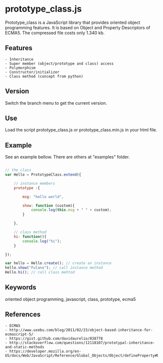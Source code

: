 # prototype_class.js

Prototype_class is a JavaScript library that provides oriented object programming features.
It is based on Object and Property Descriptors of ECMA5. The compressed file costs only 1.340 kb.

## Features

    - Inheritance
    - Super member (object/prototype and class) access
    - Polymorphism
    - Constructor/initializer
    - Class method (concept from python)

## Version

Switch the branch menu to get the current version.

## Use

Load the script prototype_class.js or prototype_class.min.js in your html file.

## Example

See an example bellow. There are others at "examples" folder.

```js

// the class
var Hello = PrototypeClass.extend({

    // instance members
    prototype :{

        msg: "hello world",

        show: function (custom){
            console.log(this.msg + " " + custom);
        }

    },

    // class method
    hi: function(){
        console.log("hi");
    }

});

var hello = Hello.create(); // create an instance
hello.show("Fulano"); // call instance method
Hello.hi(); // call class mehtod

```

## Keywords

oriented object programming, javascript, class, prototype, ecma5

## References

    - ECMA5
    - http://www.uxebu.com/blog/2011/02/23/object-based-inheritance-for-ecmascript-5/
    - https://gist.github.com/davidaurelio/838778
    - http://stackoverflow.com/questions/12118107/prototypal-inheritance-and-static-methods
    - https://developer.mozilla.org/en-US/docs/Web/JavaScript/Reference/Global_Objects/Object/defineProperty#Description
